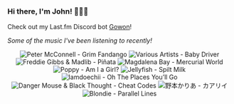 ### Hi there, I'm John! 🏄🏻‍♂️

Check out my Last.fm Discord bot [Gowon](http://gowon.ca)!

_Some of the music I've been listening to recently!_


<!-- lastfm -->
<p align="center"><img src="https://lastfm.freetls.fastly.net/i/u/64s/5b71119a98a74de0ab2d3226674d854c.png" title="Peter McConnell - Grim Fandango"> <img src="https://lastfm.freetls.fastly.net/i/u/64s/a6219799e8289808d668c85a9833747b.jpg" title="Various Artists - Baby Driver"> <img src="https://lastfm.freetls.fastly.net/i/u/64s/1e297b4385fa4c16cc911398d13bdf04.png" title="Freddie Gibbs & Madlib - Piñata"> <img src="https://lastfm.freetls.fastly.net/i/u/64s/c1b18f7dd5f2b262a96288bfa2330ad2.jpg" title="Magdalena Bay - Mercurial World"> <img src="https://lastfm.freetls.fastly.net/i/u/64s/000bb38a007a410a4951ba1d044f60a2.jpg" title="Poppy - Am I a Girl?"> <img src="https://lastfm.freetls.fastly.net/i/u/64s/97f7fc1e5d5380669ebb944223d0b20f.jpg" title="Jellyfish - Spilt Milk"> <img src="https://lastfm.freetls.fastly.net/i/u/64s/ce333d54a960150ef9eab2bbaf228e79.jpg" title="Iamdoechii - Oh The Places You’ll Go"> <img src="https://lastfm.freetls.fastly.net/i/u/64s/eaf97740666856d7c071e2b311255a9a.jpg" title="Danger Mouse & Black Thought - Cheat Codes"> <img src="https://lastfm.freetls.fastly.net/i/u/64s/1eb9b7030df34c32a15b730e867833a6.png" title="野本かりあ - カアリイ"> <img src="https://lastfm.freetls.fastly.net/i/u/64s/d26cc0092f9b4cdf99d1e582755ec824.png" title="Blondie - Parallel Lines"> </p>
